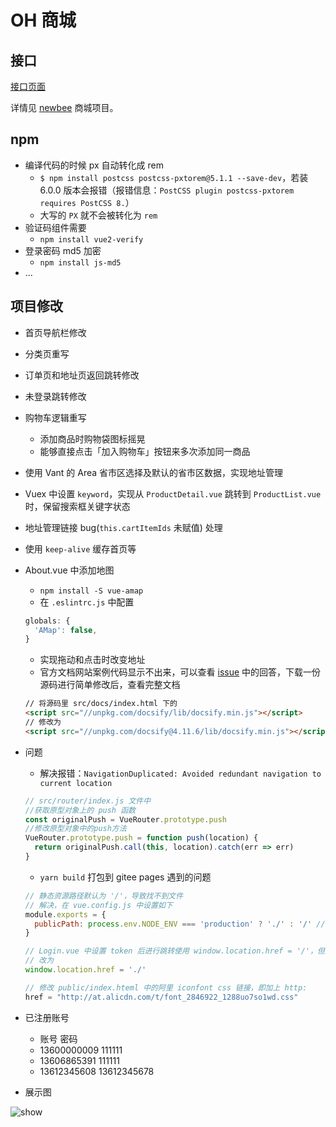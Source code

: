 # OH 商城

## 接口

[接口页面](http://47.99.134.126:28019/swagger-ui.html#/)

详情见 [newbee](https://github.com/newbee-ltd/newbee-mall-vue-app) 商城项目。

## npm

- 编译代码的时候 px 自动转化成 rem
  - `$ npm install postcss postcss-pxtorem@5.1.1 --save-dev`，若装 6.0.0 版本会报错（报错信息：`PostCSS plugin postcss-pxtorem requires PostCSS 8.`）
  - 大写的 `PX` 就不会被转化为 `rem`
- 验证码组件需要
  - `npm install vue2-verify`
- 登录密码 md5 加密
  - `npm install js-md5`
- ...

## 项目修改

- 首页导航栏修改
- 分类页重写
- 订单页和地址页返回跳转修改
- 未登录跳转修改
- 购物车逻辑重写
  - 添加商品时购物袋图标摇晃
  - 能够直接点击「加入购物车」按钮来多次添加同一商品
- 使用 Vant 的 Area 省市区选择及默认的省市区数据，实现地址管理
- Vuex 中设置 `keyword`，实现从 `ProductDetail.vue` 跳转到 `ProductList.vue` 时，保留搜索框关键字状态
- 地址管理链接 bug(`this.cartItemIds` 未赋值) 处理
- 使用 `keep-alive` 缓存首页等
- About.vue 中添加地图

  - `npm install -S vue-amap`
  - 在 `.eslintrc.js` 中配置

  ```js
  globals: {
    'AMap': false,
  }
  ```

  - 实现拖动和点击时改变地址
  - 官方文档网站案例代码显示不出来，可以查看 [issue](https://github.com/ElemeFE/vue-amap/issues/646) 中的回答，下载一份源码进行简单修改后，查看完整文档

  ```html
  // 将源码里 src/docs/index.html 下的
  <script src="//unpkg.com/docsify/lib/docsify.min.js"></script>
  // 修改为
  <script src="//unpkg.com/docsify@4.11.6/lib/docsify.min.js"></script>
  ```

- 问题

  - 解决报错：`NavigationDuplicated: Avoided redundant navigation to current location`

  ```js
  // src/router/index.js 文件中
  //获取原型对象上的 push 函数
  const originalPush = VueRouter.prototype.push
  //修改原型对象中的push方法
  VueRouter.prototype.push = function push(location) {
    return originalPush.call(this, location).catch(err => err)
  }
  ```

  - `yarn build` 打包到 gitee pages 遇到的问题

  ```js
  // 静态资源路径默认为 '/'，导致找不到文件
  // 解决，在 vue.config.js 中设置如下
  module.exports = {
    publicPath: process.env.NODE_ENV === 'production' ? './' : '/' // 部署应用包时的基本 URL
  }

  // Login.vue 中设置 token 后进行跳转使用 window.location.href = '/'，但是访问不到部署后的路径
  // 改为
  window.location.href = './'

  // 修改 public/index.hteml 中的阿里 iconfont css 链接，即加上 http:
  href = "http://at.alicdn.com/t/font_2846922_1288uo7so1wd.css"
  ```

- 已注册账号

  - 账号 密码
  - 13600000009 111111
  - 13606865391 111111
  - 13612345608 13612345678

- 展示图

![show](./img/GIF%202021-10-10%200-19-41.gif)
